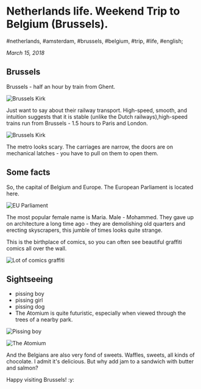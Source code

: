 # Netherlands life. Weekend Trip to Belgium (Brussels).

#netherlands, #amsterdam, #brussels, #belgium, #trip, #life, #english;

_March 15, 2018_

## Brussels

Brussels - half an hour by train from Ghent.

![Brussels Kirk](/images/netherlands-life-weekend-trip-to-belgium-brussels/1.jpg "Brussels Kirk")

Just want to say about their railway transport. High-speed, smooth, and intuition suggests that it is stable (unlike the Dutch railways),high-speed trains run from Brussels - 1.5 hours to Paris and London.

![Brussels Kirk](/images/netherlands-life-weekend-trip-to-belgium-brussels/2.jpg "Brussels Kirk")

The metro looks scary. The carriages are narrow, the doors are on mechanical latches - you have to pull on them to open them.

## Some facts

So, the capital of Belgium and Europe. The European Parliament is located here. 

![EU Parliament](/images/netherlands-life-weekend-trip-to-belgium-brussels/3.jpg "EU Parliament")

The most popular female name is Maria. Male - Mohammed.
They gave up on architecture a long time ago - they are demolishing old quarters and erecting skyscrapers, this jumble of times looks quite strange.

This is the birthplace of comics, so you can often see beautiful graffiti comics all over the wall.

![Lot of comics graffiti](/images/netherlands-life-weekend-trip-to-belgium-brussels/4.jpg "Lot of comics graffiti")

## Sightseeing

* pissing boy
* pissing girl
* pissing dog
* The Atomium is quite futuristic, especially when viewed through the trees of a nearby park.

![Pissing boy](/images/netherlands-life-weekend-trip-to-belgium-brussels/5.jpg "Pissing boy")

![The Atomium](/images/netherlands-life-weekend-trip-to-belgium-brussels/6.jpg "The Atomium")

And the Belgians are also very fond of sweets. Waffles, sweets, all kinds of chocolate. I admit it's delicious. But why add jam to a sandwich with butter and salmon?

Happy visiting Brussels! :y:
